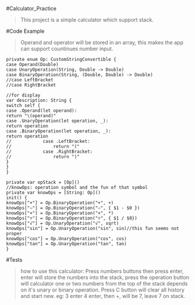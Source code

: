 #Calculator_Practice 
>This project is a simple calculator which support stack.

#Code Example
>Operand and operator will be stored in an array, this makes the app can support countinues number input.
```
private enum Op: CustomStringConvertible {
case Operand(Double)
case UnaryOperation(String, Double -> Double)
case BinaryOperation(String, (Double, Double) -> Double)
//case LeftBracket
//case RightBracket

//for display
var description: String {
switch self {
case .Operand(let operand):
return "\(operand)"
case .UnaryOperation(let operation, _):
return operation
case .BinaryOperation(let operation, _):
return operation
//            case .LeftBracket:
//                return "("
//            case .RightBracket:
//                return ")"
}
}
}

private var opStack = [Op]()
//knowOps: operation symbol and the fun of that symbol
private var knowOps = [String: Op]()
init() {
knowOps["+"] = Op.BinaryOperation("+", +)
knowOps["−"] = Op.BinaryOperation("−", { $1 - $0 })
knowOps["×"] = Op.BinaryOperation("×", *)
knowOps["÷"] = Op.BinaryOperation("÷", { $1 / $0})
knowOps["√"] = Op.UnaryOperation("√", sqrt)
knowOps["sin"] = Op.UnaryOperation("sin", sin)//this fun seems not proper
knowOps["cos"] = Op.UnaryOperation("cos", cos)
knowOps["tan"] = Op.UnaryOperation("tan", tan)
}
```

#Tests
>how to use this calculator: Press numbers buttons then press enter, enter will store the numbers into the stack, press the operation button will calculator one or two numbers from the top of the stack depends on it's unary or binary operation. Press C button will clear all history and start new. 
eg: 3 enter 4 enter, then +, will be 7, leave 7 on stack.
